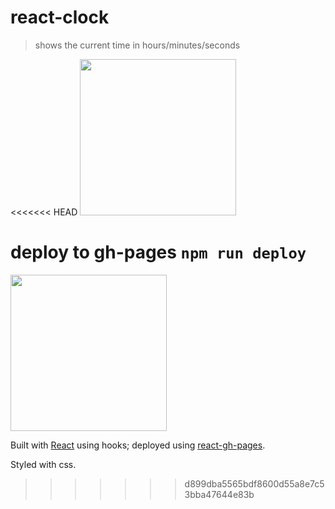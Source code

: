 # react-clock

> shows the current time in hours/minutes/seconds

<<<<<<< HEAD
[<img src='./scrn.gif' width='250'>](https://adnjoo.github.io/clock-stuff/)


deploy to gh-pages
`
npm run deploy
`
=======
[<img src='./scrn.gif' width='250'>](https://adnjoo.github.io/react-clock/)

Built with [React](https://reactjs.org/) using hooks; deployed using [react-gh-pages](https://github.com/gitname/react-gh-pages).

Styled with css.
>>>>>>> d899dba5565bdf8600d55a8e7c53bba47644e83b
